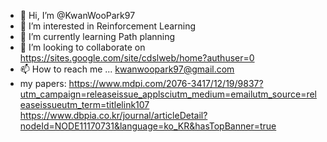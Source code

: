 - 👋 Hi, I’m @KwanWooPark97
- 👀 I’m interested in Reinforcement Learning
- 🌱 I’m currently learning Path planning
- 💞️ I’m looking to collaborate on https://sites.google.com/site/cdslweb/home?authuser=0
- 📫 How to reach me ... kwanwoopark97@gmail.com
- my papers:
  https://www.mdpi.com/2076-3417/12/19/9837?utm_campaign=releaseissue_applsciutm_medium=emailutm_source=releaseissueutm_term=titlelink107
  https://www.dbpia.co.kr/journal/articleDetail?nodeId=NODE11170731&language=ko_KR&hasTopBanner=true
<!---
KwanWooPark97/KwanWooPark97 is a ✨ special ✨ repository because its `README.md` (this file) appears on your GitHub profile.
You can click the Preview link to take a look at your changes.
--->
